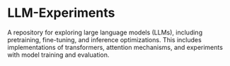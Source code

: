 # LLM-Experiments
A repository for exploring large language models (LLMs), including pretraining, fine-tuning, and inference optimizations. This includes implementations of transformers, attention mechanisms, and experiments with model training and evaluation.
